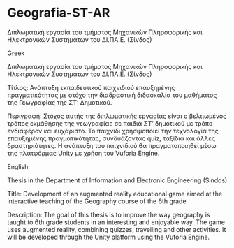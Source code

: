 # Geografia-ST-AR

Διπλωματική εργασία του τμήματος Μηχανικών Πληροφορικής και Ηλεκτρονικών Συστημάτων του ΔΙ.ΠΑ.Ε. (Σίνδος)

Greek

Διπλωματική εργασία του τμήματος Μηχανικών Πληροφορικής και Ηλεκτρονικών Συστημάτων του ΔΙ.ΠΑ.Ε. (Σίνδος)

Τίτλος:
Ανάπτυξη εκπαιδευτικού παιχνιδιού επαυξημένης πραγματικότητας με στόχο την διαδραστική διδασκαλία του μαθήματος της Γεωγραφίας της ΣΤ’ Δημοτικού.

Περιγραφή:
Στόχος αυτής της διπλωματικής εργασίας είναι ο βελτιωμένος τρόπος εκμάθησης της γεωγραφίας σε παιδιά ΣΤ’ δημοτικού με τρόπο ενδιαφέρον και ευχάριστο. Το παιχνίδι χρησιμοποιεί την τεχνολογία της επαυξημένης πραγματικότητας, συνδυάζοντας quiz, ταξίδια και άλλες δραστηριότητες.  Η ανάπτυξη του παιχνιδιού θα πραγματοποιηθεί μέσω της πλατφόρμας Unity με χρήση του Vuforia Engine.

English

Thesis in the Department of Information and Electronic Engineering (Sindos)

Title:
Development of an augmented reality educational game aimed at the interactive teaching of the Geography course of the 6th grade.

Description:
The goal of this thesis is to improve the way geography is taught to 6th grade students in an interesting and enjoyable way. The game uses augmented reality, combining  quizzes, travelling and other activities. It will be developed through the Unity platform using the Vuforia Engine.
